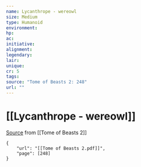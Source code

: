 ```yaml
---
name: Lycanthrope - wereowl
size: Medium
type: Humanoid
environment: 
hp: 
ac: 
initiative: 
alignment: 
legendary: 
lair: 
unique: 
cr: 5
tags: 
source: "Tome of Beasts 2: 248"
url: ""
---
```

# [[Lycanthrope - wereowl]]

[Source](zotero://open-pdf/library/items/9UQIAB6R?page=248) from [[Tome of Beasts 2]]

```pdf
{
	"url": "[[Tome of Beasts 2.pdf]]",
	"page": [248]
}
```

